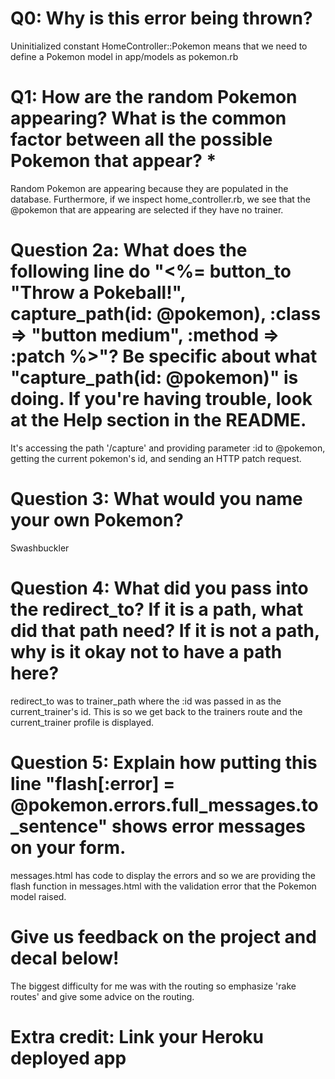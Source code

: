 # Q0: Why is this error being thrown?
Uninitialized constant HomeController::Pokemon means that we need to define a Pokemon model in app/models as pokemon.rb

# Q1: How are the random Pokemon appearing? What is the common factor between all the possible Pokemon that appear? *
Random Pokemon are appearing because they are populated in the database. Furthermore, if we inspect home_controller.rb, we see that the @pokemon that are appearing are selected if they have no trainer.

# Question 2a: What does the following line do "<%= button_to "Throw a Pokeball!", capture_path(id: @pokemon), :class => "button medium", :method => :patch %>"? Be specific about what "capture_path(id: @pokemon)" is doing. If you're having trouble, look at the Help section in the README.
It's accessing the path '/capture' and providing parameter :id to @pokemon, getting the current pokemon's id, and sending an HTTP patch request.

# Question 3: What would you name your own Pokemon?
Swashbuckler

# Question 4: What did you pass into the redirect_to? If it is a path, what did that path need? If it is not a path, why is it okay not to have a path here?
redirect_to was to trainer_path where the :id was passed in as the current_trainer's id. This is so we get back to the trainers route and the current_trainer profile is displayed.

# Question 5: Explain how putting this line "flash[:error] = @pokemon.errors.full_messages.to_sentence" shows error messages on your form.
messages.html has code to display the errors and so we are providing the flash function in messages.html with the validation error that the Pokemon model raised.

# Give us feedback on the project and decal below!
The biggest difficulty for me was with the routing so emphasize 'rake routes' and give some advice on the routing.

# Extra credit: Link your Heroku deployed app
